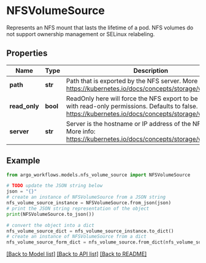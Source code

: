 # NFSVolumeSource

Represents an NFS mount that lasts the lifetime of a pod. NFS volumes do not support ownership management or SELinux relabeling.

## Properties

Name | Type | Description | Notes
------------ | ------------- | ------------- | -------------
**path** | **str** | Path that is exported by the NFS server. More info: https://kubernetes.io/docs/concepts/storage/volumes#nfs | 
**read_only** | **bool** | ReadOnly here will force the NFS export to be mounted with read-only permissions. Defaults to false. More info: https://kubernetes.io/docs/concepts/storage/volumes#nfs | [optional] 
**server** | **str** | Server is the hostname or IP address of the NFS server. More info: https://kubernetes.io/docs/concepts/storage/volumes#nfs | 

## Example

```python
from argo_workflows.models.nfs_volume_source import NFSVolumeSource

# TODO update the JSON string below
json = "{}"
# create an instance of NFSVolumeSource from a JSON string
nfs_volume_source_instance = NFSVolumeSource.from_json(json)
# print the JSON string representation of the object
print(NFSVolumeSource.to_json())

# convert the object into a dict
nfs_volume_source_dict = nfs_volume_source_instance.to_dict()
# create an instance of NFSVolumeSource from a dict
nfs_volume_source_form_dict = nfs_volume_source.from_dict(nfs_volume_source_dict)
```
[[Back to Model list]](../README.md#documentation-for-models) [[Back to API list]](../README.md#documentation-for-api-endpoints) [[Back to README]](../README.md)


